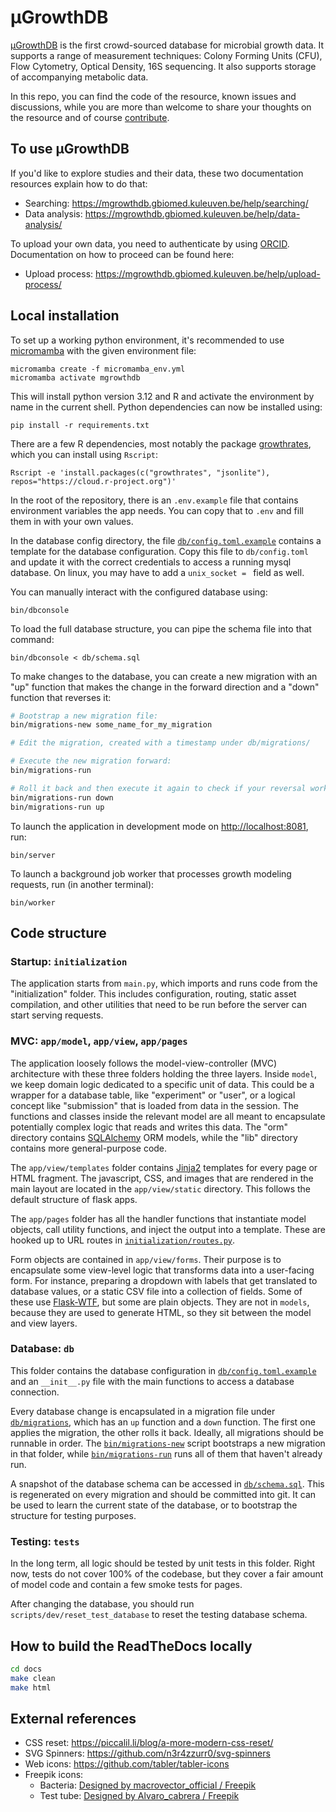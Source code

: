 # μGrowthDB

[μGrowthDB](https://mgrowthdb.gbiomed.kuleuven.be) is the first crowd-sourced database for microbial growth data. It supports a range of measurement techniques: Colony Forming Units (CFU), Flow Cytometry, Optical Density, 16S sequencing. It also supports storage of accompanying metabolic data.

In this repo, you can find the code of the resource, known issues and discussions, while you are more than welcome to share your thoughts on the resource and of course [contribute](./CONTRIBUTING.md).

## To use μGrowthDB

If you'd like to explore studies and their data, these two documentation resources explain how to do that:

- Searching: <https://mgrowthdb.gbiomed.kuleuven.be/help/searching/>
- Data analysis: <https://mgrowthdb.gbiomed.kuleuven.be/help/data-analysis/>

To upload your own data, you need to authenticate by using [ORCID](https://orcid.org/). Documentation on how to proceed can be found here:

- Upload process: <https://mgrowthdb.gbiomed.kuleuven.be/help/upload-process/>

## Local installation

To set up a working python environment, it's recommended to use [micromamba](https://mamba.readthedocs.io/en/latest/installation/micromamba-installation.html) with the given environment file:

```
micromamba create -f micromamba_env.yml
micromamba activate mgrowthdb
```

This will install python version 3.12 and R and activate the environment by name in the current shell. Python dependencies can now be installed using:

```
pip install -r requirements.txt
```

There are a few R dependencies, most notably the package [growthrates](https://cran.r-project.org/package=growthrates), which you can install using `Rscript`:

```
Rscript -e 'install.packages(c("growthrates", "jsonlite"), repos="https://cloud.r-project.org")'
```

In the root of the repository, there is an `.env.example` file that contains environment variables the app needs. You can copy that to `.env` and fill them in with your own values.

In the database config directory, the file [`db/config.toml.example`](db/config.toml.example) contains a template for the database configuration. Copy this file to `db/config.toml` and update it with the correct credentials to access a running mysql database. On linux, you may have to add a `unix_socket = ` field as well.

You can manually interact with the configured database using:

```
bin/dbconsole
```

To load the full database structure, you can pipe the schema file into that command:

```
bin/dbconsole < db/schema.sql
```

To make changes to the database, you can create a new migration with an "up" function that makes the change in the forward direction and a "down" function that reverses it:

``` bash
# Bootstrap a new migration file:
bin/migrations-new some_name_for_my_migration

# Edit the migration, created with a timestamp under db/migrations/

# Execute the new migration forward:
bin/migrations-run

# Roll it back and then execute it again to check if your reversal works:
bin/migrations-run down
bin/migrations-run up
```

To launch the application in development mode on <http://localhost:8081>, run:

```
bin/server
```

To launch a background job worker that processes growth modeling requests, run (in another terminal):

```
bin/worker
```

## Code structure

### Startup: `initialization`

The application starts from `main.py`, which imports and runs code from the "initialization" folder. This includes configuration, routing, static asset compilation, and other utilities that need to be run before the server can start serving requests.

### MVC: `app/model`, `app/view`, `app/pages`

The application loosely follows the model-view-controller (MVC) architecture with these three folders holding the three layers. Inside `model`, we keep domain logic dedicated to a specific unit of data. This could be a wrapper for a database table, like "experiment" or "user", or a logical concept like "submission" that is loaded from data in the session. The functions and classes inside the relevant model are all meant to encapsulate potentially complex logic that reads and writes this data. The "orm" directory contains [SQLAlchemy](https://www.sqlalchemy.org/) ORM models, while the "lib" directory contains more general-purpose code.

The `app/view/templates` folder contains [Jinja2](https://jinja.palletsprojects.com/en/stable/) templates for every page or HTML fragment. The javascript, CSS, and images that are rendered in the main layout are located in the `app/view/static` directory. This follows the default structure of flask apps.

The `app/pages` folder has all the handler functions that instantiate model objects, call utility functions, and inject the output into a template. These are hooked up to URL routes in [`initialization/routes.py`](initialization/routes.py).

Form objects are contained in `app/view/forms`. Their purpose is to encapsulate some view-level logic that transforms data into a user-facing form. For instance, preparing a dropdown with labels that get translated to database values, or a static CSV file into a collection of fields. Some of these use [Flask-WTF](https://flask-wtf.readthedocs.io/en/0.15.x/), but some are plain objects. They are not in `models`, because they are used to generate HTML, so they sit between the model and view layers.

### Database: `db`

This folder contains the database configuration in [`db/config.toml.example`](db/config.toml.example) and an `__init__.py` file with the main functions to access a database connection.

Every database change is encapsulated in a migration file under [`db/migrations`](db/migrations), which has an `up` function and a `down` function. The first one applies the migration, the other rolls it back. Ideally, all migrations should be runnable in order. The [`bin/migrations-new`](bin/migrations-new) script bootstraps a new migration in that folder, while [`bin/migrations-run`](bin/migrations-run) runs all of them that haven't already run.

A snapshot of the database schema can be accessed in [`db/schema.sql`](db/schema.sql). This is regenerated on every migration and should be committed into git. It can be used to learn the current state of the database, or to bootstrap the structure for testing purposes.

### Testing: `tests`

In the long term, all logic should be tested by unit tests in this folder. Right now, tests do not cover 100% of the codebase, but they cover a fair amount of model code and contain a few smoke tests for pages.

After changing the database, you should run `scripts/dev/reset_test_database` to reset the testing database schema.

## How to build the ReadTheDocs locally

```bash
cd docs
make clean
make html
```

## External references

- CSS reset: <https://piccalil.li/blog/a-more-modern-css-reset/>
- SVG Spinners: <https://github.com/n3r4zzurr0/svg-spinners>
- Web icons: <https://github.com/tabler/tabler-icons>
- Freepik icons:
    - Bacteria: <a href="http://www.freepik.com">Designed by macrovector_official / Freepik</a>
    - Test tube: <a href="http://www.freepik.com">Designed by Alvaro_cabrera / Freepik</a>
